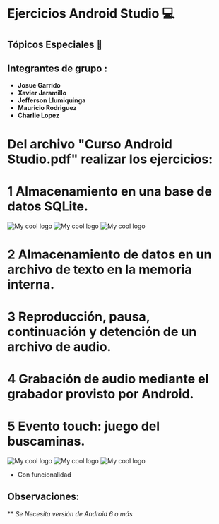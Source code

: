 # Ejercicios Android Studio :computer:

## Tópicos Especiales :iphone:

## Integrantes de grupo : 

* **Josue Garrido** 
* **Xavier Jaramillo** 
* **Jefferson Llumiquinga**  
* **Mauricio Rodriguez**
* **Charlie Lopez**


# Del archivo "Curso Android Studio.pdf" realizar los ejercicios:

# 1 **Almacenamiento en una base de datos SQLite.**

<img src="../master/1. Almacenamiento en una Base de Datos SQLite/1.png" alt="My cool logo"/>
<img src="../master/1. Almacenamiento en una Base de Datos SQLite/2.png" alt="My cool logo"/>
<img src="../master/1. Almacenamiento en una Base de Datos SQLite/3.png" alt="My cool logo"/>

# 2 **Almacenamiento de datos en un archivo de texto en la memoria interna.**

# 3 **Reproducción, pausa, continuación y detención de un archivo de audio.**

# 4 **Grabación de audio mediante el grabador provisto por Android.**

# 5 **Evento touch: juego del buscaminas.**

<img src="../master/5. Evento toch - Juego del Buscaminas/1.png" alt="My cool logo"/>
<img src="../master/5. Evento toch - Juego del Buscaminas/2.png" alt="My cool logo"/>
<img src="../master/5. Evento toch - Juego del Buscaminas/3.png" alt="My cool logo"/>




* Con funcionalidad


## Observaciones:

** *Se Necesita versión de Android 6 o más*


